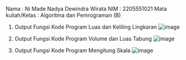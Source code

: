 Nama              : Ni Made Nadya Dewindra Wirata
NIM		 	          : 2205551021
Mata kuliah/Kelas	: Algoritma dan Pemrograman (B)

1. Output Fungsi Kode Program Luas dan Keliling Lingkaran
![image](https://user-images.githubusercontent.com/114905134/196043501-a24a8483-03f9-4a9f-ac33-8866684d5c2f.png)

2. Output Fungsi Kode Program Volume dan Luas Tabung
![image](https://user-images.githubusercontent.com/114905134/196043559-368f2320-54a8-4261-b2c4-4aff8b41abb8.png)

3. Output Fungsi Kode Program Mengitung Skala
![image](https://user-images.githubusercontent.com/114905134/196044868-7dbcd5c7-bdd8-43ad-b16f-0923dcf167b5.png)
